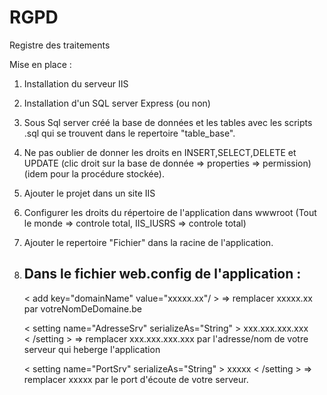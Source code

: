 # RGPD
Registre des traitements

Mise en place :

  1) Installation du serveur IIS
  2) Installation d'un SQL server Express (ou non)
  3) Sous Sql server créé la base de données et les tables avec les scripts .sql qui se trouvent dans le repertoire "table_base".
  4) Ne pas oublier de donner les droits en INSERT,SELECT,DELETE et UPDATE (clic droit sur la base de donnée => properties => permission)
      (idem pour la procédure stockée).
  5) Ajouter le projet dans un site IIS
  6) Configurer les droits du répertoire de l'application dans wwwroot (Tout le monde => controle total, IIS_IUSRS => controle total)
  7) Ajouter le repertoire "Fichier" dans la racine de l'application.
  8) Dans le fichier web.config de l'application :
     ---------------------------------------------
   
      < add key="domainName" value="xxxxx.xx"/ >
        => remplacer xxxxx.xx par votreNomDeDomaine.be
      
      < setting name="AdresseSrv" serializeAs="String" >
        <value>xxx.xxx.xxx.xxx</value>      
      < /setting >
        => remplacer xxx.xxx.xxx.xxx par l'adresse/nom de votre serveur qui heberge l'application
     
      < setting name="PortSrv" serializeAs="String" >
        <value>xxxxx</value>
      < /setting >
         => remplacer xxxxx par le port d'écoute de votre serveur.
